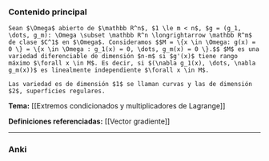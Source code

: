 ### Contenido principal

```ad-Formal
Sean $\Omega$ abierto de $\mathbb R^n$, $1 \le m < n$, $g = (g_1, \dots, g_m): \Omega \subset \mathbb R^n \longrightarrow \mathbb R^m$ de clase $C^1$ en $\Omega$. Consideramos $$M = \{x \in \Omega: g(x) = 0 \} = \{x \in \Omega : g_1(x) = 0, \dots, g_m(x) = 0 \}.$$ $M$ es una variedad diferenciable de dimensión $n-m$ si $g'(x)$ tiene rango máximo $\forall x \in M$. Es decir, si $(\nabla g_1(x), \dots, \nabla g_m(x))$ es linealmente independiente $\forall x \in M$.
```

```ad-note
Las variedad es de dimensión $1$ se llaman curvas y las de dimensión $2$, superficies regulares.
```

**Tema:** [[Extremos condicionados y multiplicadores de Lagrange]]

**Definiciones referenciadas:** [[Vector gradiente]]

---
### Anki
